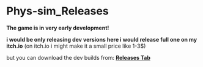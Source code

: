 # Phys-sim_Releases

**The game is in very early development!**

**i would be only releasing dev versions here i would release full one on my itch.io** (on itch.io i might make it a small price like 1-3$)

but you can download the dev builds from: **[Releases Tab](https://github.com/moxi-u7/Phys-sim_Releases/releases)**
